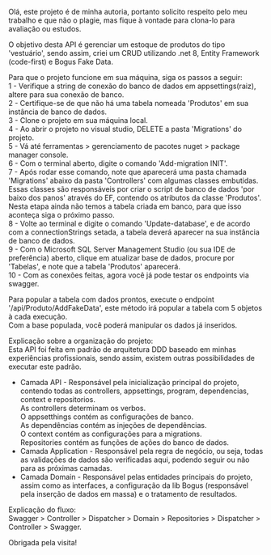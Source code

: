 Olá, este projeto é de minha autoria, portanto solicito respeito pelo meu trabalho e que não o plagie,
mas fique à vontade para clona-lo para avaliação ou estudos.    

O objetivo desta API é gerenciar um estoque de produtos do tipo 'vestuário', 
sendo assim, criei um CRUD utilizando .net 8, Entity Framework (code-first) e Bogus Fake Data.       

Para que o projeto funcione em sua máquina, siga os passos a seguir:    
1 - Verifique a string de conexão do banco de dados em appsettings(raiz), altere para sua conexão de banco.  
2 - Certifique-se de que não há uma tabela nomeada 'Produtos' em sua instância de banco de dados.  
3 - Clone o projeto em sua máquina local.  
4 - Ao abrir o projeto no visual studio, DELETE a pasta 'Migrations' do projeto.  
5 - Vá até ferramentas > gerenciamento de pacotes nuget > package manager console.  
6 - Com o terminal aberto, digite o comando 'Add-migration INIT'.  
7 - Após rodar esse comando, note que aparecerá uma pasta chamada 'Migrations' abaixo da pasta 'Controllers' com algumas classes embutidas.
Essas classes são responsáveis por criar o script de banco de dados 'por baixo dos panos' através do EF, contendo os atributos da classe 'Produtos'.
Nesta etapa ainda não temos a tabela criada em banco, para que isso aconteça siga o próximo passo.  
8 - Volte ao terminal e digite o comando 'Update-database', e de acordo com a connectionStrings setada,
a tabela deverá aparecer na sua instância de banco de dados.  
9 - Com o Microsoft SQL Server Management Studio (ou sua IDE de preferência) aberto,
clique em atualizar base de dados, procure por 'Tabelas', e note que a tabela 'Produtos' aparecerá.    
10 - Com as conexões feitas, agora você já pode testar os endpoints via swagger.  

Para popular a tabela com dados prontos, execute o endpoint '/api/Produto/AddFakeData',
este método irá popular a tabela com 5 objetos à cada execução.  
Com a base populada, você poderá manipular os dados já inseridos.   

Explicação sobre a organização do projeto:  
Esta API foi feita em padrão de arquitetura DDD baseado em minhas experiências profissionais, sendo assim, existem outras possibilidades de executar este padrão.     
- Camada API - Responsável pela inicialização principal do projeto, contendo todas as controllers, appsettings, program, dependencias, context e repositorios.  
As controllers determinam os verbos.  
O appsetthings contém as configurações de banco.  
As dependências contém as injeções de dependências.  
O context contém as configurações para a migrations.  
Repositories contém as funções de ações do banco de dados.    
- Camada Application - Responsável pela regra de negócio, ou seja, todas as validações de dados são verificadas aqui, podendo seguir ou não para as próximas camadas.    
- Camada Domain - Responsável pelas entidades principais do projeto, assim como as interfaces, a configuração da lib Bogus (responsável pela inserção de dados em massa) e o tratamento de resultados.    

Explicação do fluxo:  
Swagger > Controller > Dispatcher > Domain > Repositories > Dispatcher > Controller > Swagger.  

Obrigada pela visita!  
